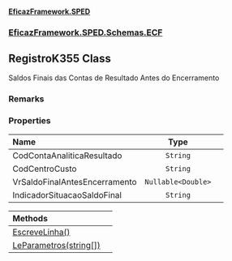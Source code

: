 #### [EficazFramework.SPED](EficazFrameworkSPED.md 'EficazFramework SPED')
### [EficazFramework.SPED.Schemas.ECF](EficazFramework.SPED.Schemas.ECF.md 'EficazFramework.SPED.Schemas.ECF')

## RegistroK355 Class

Saldos Finais das Contas de Resultado Antes do Encerramento

### Remarks
### Properties

| Name | Type | |
| :--- | :---: | :--- |
| CodContaAnaliticaResultado | `String` |  |
| CodCentroCusto | `String` |  |
| VrSaldoFinalAntesEncerramento | `Nullable<Double>` |  |
| IndicadorSituacaoSaldoFinal | `String` |  |

| Methods | |
| :--- | :--- |
| [EscreveLinha()](EficazFramework.SPED.Schemas.ECF/RegistroK355/EscreveLinha().md 'EficazFramework.SPED.Schemas.ECF.RegistroK355.EscreveLinha()') | |
| [LeParametros(string[])](EficazFramework.SPED.Schemas.ECF/RegistroK355/LeParametros(string[]).md 'EficazFramework.SPED.Schemas.ECF.RegistroK355.LeParametros(string[])') | |
